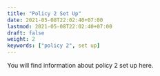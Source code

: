 ```yaml
---
title: "Policy 2 Set Up"
date: 2021-05-08T22:02:40+07:00
lastmod: 2021-05-08T22:02:40+07:00
draft: false
weight: 2
keywords: ["policy 2", set up]
---
```


You will find information about policy 2 set up here.
